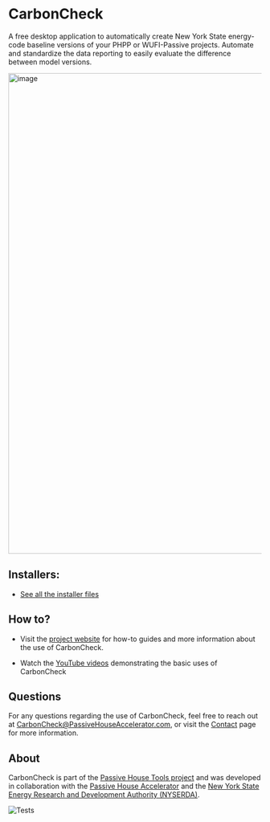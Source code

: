 # CarbonCheck

A free desktop application to automatically create New York State energy-code baseline versions of your PHPP or WUFI-Passive projects. Automate and standardize the data reporting to easily evaluate the difference between model versions.

<img width="957" alt="image" src="https://github.com/PH-Tools/CarbonCheck/assets/69652712/c61a988a-b544-4921-aeff-87618fac250a">

## Installers:

- [See all the installer files](https://github.com/PH-Tools/CarbonCheck/tree/main/dist)

## How to?

- Visit the [project website](https://ph-tools.github.io/CarbonCheck/) for how-to guides and more information about the use of CarbonCheck.

- Watch the [YouTube videos](https://youtube.com/playlist?list=PLi6KNBJLE8H8qtD70pXLAUHIv-xtj5rXC&si=N7yhZTJPVSH5oMuB) demonstrating the basic uses of CarbonCheck

## Questions

For any questions regarding the use of CarbonCheck, feel free to reach out at CarbonCheck@PassiveHouseAccelerator.com, or visit the [Contact](https://ph-tools.github.io/CarbonCheck/contact/) page for more information.

## About

CarbonCheck is part of the [Passive House Tools project](http://www.passivehousetools.com/) and was developed in collaboration with the [Passive House Accelerator](https://passivehouseaccelerator.com/) and the [New York State Energy Research and Development Authority (NYSERDA)](https://www.nyserda.ny.gov/).

![Tests](https://github.com/PH-Tools/CarbonCheck/actions/workflows/hugo.yml/badge.svg)
